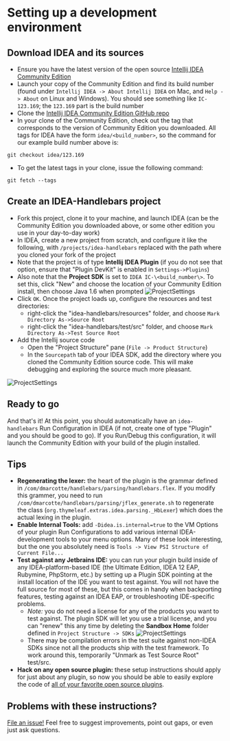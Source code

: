 # Setting up a development environment

## Download IDEA and its sources
* Ensure you have the latest version of the open source [Intellij IDEA Community Edition](http://www.jetbrains.com/idea/free_java_ide.html)
* Launch your copy of the Community Edition and find its build number (found under `Intellij IDEA -> About Intellij IDEA` on Mac, and `Help -> About` on Linux and Windows).  You should see something like `IC-123.169`; the `123.169` part is the build number
* Clone the [Intellij IDEA Community Edition GitHub repo](https://github.com/JetBrains/intellij-community)
* In your clone of the Community Edition, check out the tag that corresponds to the version of Community Edition you downloaded.  All tags for IDEA have the form `idea/<build_number>`, so the command for our example build number above is:

```
git checkout idea/123.169
```
* To get the latest tags in your clone, issue the following command:
```
git fetch --tags
```

## Create an IDEA-Handlebars project
* Fork this project, clone it to your machine, and launch IDEA (can be the Community Edition you downloaded above, or some other edition you use in your day-to-day work)
* In IDEA, create a new project from scratch, and configure it like the following, with `/projects/idea-handlebars` replaced with the path where you cloned your fork of the project
* Note that the project is of type **Intellij IDEA Plugin** (if you do not see that option, ensure that "Plugin DevKit" is enabled in `Settings->Plugins`)
* Also note that the **Project SDK** is set to `IDEA IC-\<build_number\>`.  To set this, click "New" and choose the location of your Community Edition install, then choose Java 1.6 when prompted
![ProjectSettings](markdown_images/project_setup.png)
* Click `OK`. Once the project loads up, configure the resources and test directories:
    * right-click the "idea-handlebars/resources" folder, and choose `Mark Directory As->Source Root`
    * right-click the "idea-handlebars/test/src" folder, and choose `Mark Directory As->Test Source Root`
* Add the Intellij source code
    * Open the "Project Structure" pane (`File -> Product Structure`)
    * In the `Sourcepath` tab of your IDEA SDK, add the directory where you cloned the Community Edition source code.  This will make debugging and exploring the source much more pleasant.

![ProjectSettings](markdown_images/sdk_setup_1.png)

## Ready to go
And that's it!  At this point, you should automatically have an `idea-handlebars` Run Configuration in IDEA (if not, create one of type "Plugin" and you should be good to go). If you Run/Debug this configuration, it will launch the Community Edition with your build of the plugin installed.

## Tips
* **Regenerating the lexer:** the heart of the plugin is the grammar defined in `/com/dmarcotte/handlebars/parsing/handlebars.flex`.  If you modify this grammer, you need to run `/com/dmarcotte/handlebars/parsing/jflex_generate.sh` to regenerate the class (`org.thymeleaf.extras.idea.parsing._HbLexer`) which does the actual lexing in the plugin.
* **Enable Internal Tools:** add `-Didea.is.internal=true` to the VM Options of your plugin Run Configurations to add various internal IDEA-development tools to your menu options.  Many of these look interesting, but the one you absolutely need is `Tools -> View PSI Structure of Current File...`
* **Test against any Jetbrains IDE:** you can run your plugin build inside of any IDEA-platform-based IDE (the Ultimate Edition, IDEA 12 EAP, Rubymine, PhpStorm, etc.) by setting up a Plugin SDK pointing at the install location of the IDE you want to test against.  You will not have the full source for most of these, but this comes in handy when backporting features, testing against an IDEA EAP, or troubleshooting IDE-specific problems.
    * *Note:* you do not need a license for any of the products you want to test against.  The plugin SDK will let you use a trial license, and you can "renew" this any time by deleting the **Sandbox Home** folder defined in `Project Structure -> SDKs`
![ProjectSettings](markdown_images/sdk_setup_2.png)
    * There may be compilation errors in the test suite against non-IDEA SDKs since not all the products ship with the test framework.  To work around this, temporarily "Unmark as Test Source Root" test/src.
* **Hack on any open source plugin:** these setup instructions should apply for just about any plugin, so now you should be able to easily explore the code of [all of your favorite open source plugins](http://blogs.jetbrains.com/idea/2012/10/check-out-more-than-200-open-source-plugins/).

## Problems with these instructions?
[File an issue!](https://github.com/dmarcotte/idea-handlebars/issues?direction=desc&page=1&sort=created&state=open) Feel free to suggest improvements, point out gaps, or even just ask questions.
